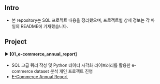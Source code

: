 ####
## Intro
- 본 repository는 SQL 프로젝트 내용을 정리했으며, 프로젝트별 상세 정보는 각 파일의 README에 기재했습니다.
####
## Project
#### ► [01_e-commerce_annual_report]  
- SQL 고급 쿼리 작성 및 Python 데이터 시각화 라이브러리를 활용한 e-commerce dataset 분석 개인 프로젝트 진행
- [E-Commerce Annual Report](https://drive.google.com/file/d/1GmOtYKki2Pe_yD2HCl4fknmf26vY-c1R/view?usp=share_link)
####
